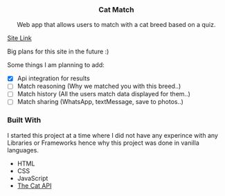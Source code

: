   <h3 align="center">Cat Match</h3>

  <p align="center">
    Web app that allows users to match with a cat breed based on a quiz.
    <br />
  </p>
</div>

<a href="https://yusuf-4hmed.github.io/Cat-Match/" target="_blank">Site Link</a>

Big plans for this site in the future :)

Some things I am planning to add:
- [x] Api integration for results
- [ ] Match reasoning (Why we matched you with this breed..)
- [ ] Match history (All the users match data displayed for them..)
- [ ] Match sharing (WhatsApp, textMessage, save to photos..)

### Built With

I started this project at a time where I did not have any experince with any Libraries or Frameworks hence why this project was done in vanilla languages.

* HTML
* CSS
* JavaScript
* <a href="https://thecatapi.com/" target="_blank">The Cat API</a>
